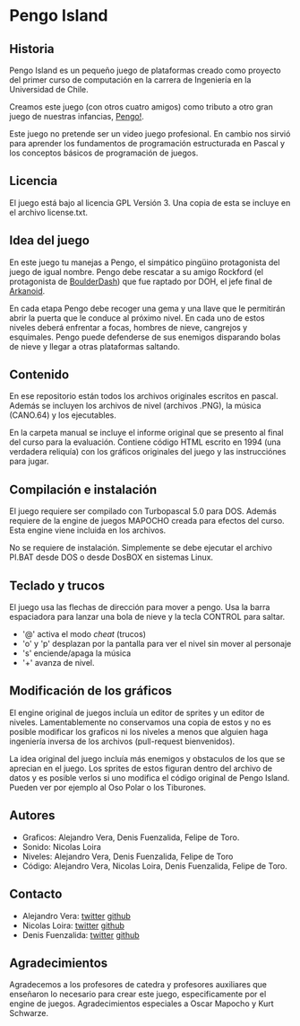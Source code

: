 # Pengo Island

## Historia

Pengo Island es un pequeño juego de plataformas creado como proyecto del primer curso de computación 
en la carrera de Ingeniería en la Universidad de Chile.

Creamos este juego (con otros cuatro amigos) como tributo a otro gran juego de nuestras infancias, [Pengo!](http://en.wikipedia.org/wiki/Pengo).

Este juego no pretende ser un video juego profesional. En cambio nos sirvió para aprender los fundamentos de programación estructurada en Pascal y los conceptos básicos de programación de juegos.

## Licencia

El juego está bajo al licencia GPL Versión 3. Una copia de esta se incluye en el archivo license.txt.

## Idea del juego

En este juego tu manejas a Pengo, el simpático pingüino protagonista del juego de igual nombre. Pengo debe rescatar a su amigo Rockford (el protagonista de [BoulderDash](http://en.wikipedia.org/wiki/Boulder_Dash)) que fue raptado por DOH, el jefe final de [Arkanoid](http://en.wikipedia.org/wiki/Arkanoid).

En cada etapa Pengo debe recoger una gema y una llave que le permitirán abrir la puerta que le conduce al próximo nivel. En cada uno de estos niveles deberá enfrentar a focas, hombres de nieve, cangrejos y esquimales. Pengo puede defenderse de sus enemigos disparando bolas de nieve y llegar a otras plataformas saltando.

## Contenido

En ese repositorio están todos los archivos originales escritos en pascal. Además se incluyen los archivos de nivel (archivos .PNG), la música (CANO.64) y los ejecutables.

En la carpeta manual se incluye el informe original que se presento al final del curso para la evaluación. Contiene código HTML escrito en 1994 (una verdadera reliquía) con los gráficos originales del juego y las instrucciónes para jugar.

## Compilación e instalación

El juego requiere ser compilado con Turbopascal 5.0 para DOS. Además requiere de la engine de juegos MAPOCHO creada para efectos del curso. Esta engine viene incluida en los archivos.

No se requiere de instalación. Simplemente se debe ejecutar el archivo PI.BAT desde DOS o desde DosBOX en sistemas Linux.

## Teclado y trucos

El juego usa las flechas de dirección para mover a pengo. Usa la barra espaciadora para lanzar una bola de nieve y la tecla CONTROL para saltar.

- '@' activa el modo _cheat_ (trucos)
- 'o' y 'p' desplazan por la pantalla para ver el nivel sin mover al personaje
- 's' enciende/apaga la música
- '+' avanza de nivel.

## Modificación de los gráficos

El engine original de juegos incluía un editor de sprites y un editor de niveles. Lamentablemente no conservamos una copia de estos y no es posible modificar los graficos ni los niveles a menos que alguien haga ingeniería inversa de los archivos (pull-request bienvenidos).

La idea original del juego incluía más enemigos y obstaculos de los que se aprecian en el juego. Los sprites de estos figuran dentro del archivo de datos y es posible verlos si uno modifica el código original de Pengo Island. Pueden ver por ejemplo al Oso Polar o los Tiburones.

## Autores

- Graficos: Alejandro Vera, Denis Fuenzalida, Felipe de Toro.
- Sonido: Nicolas Loira
- Niveles: Alejandro Vera, Denis Fuenzalida, Felipe de Toro
- Código: Alejandro Vera, Nicolas Loira, Denis Fuenzalida, Felipe de Toro.

## Contacto

- Alejandro Vera: [twitter](https://twitter.com/almejo) [github](https://github.com/almejo)
- Nicolas Loira: [twitter](https://twitter.com/okote) [github](https://github.com/nloira)
- Denis Fuenzalida: [twitter](https://twitter.com/dfuenzal) [github](https://github.com/dfuenzalida)

## Agradecimientos

Agradecemos a los profesores de catedra y profesores auxiliares que enseñaron lo necesario para crear este juego, especificamente por el engine de juegos. Agradecimientos especiales a Oscar Mapocho y Kurt Schwarze.
